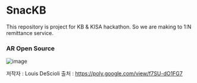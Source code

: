 # SnacKB
This repository is project for KB &amp; KISA hackathon. So we are making to 1:N remittance service.

### AR Open Source

![image](https://user-images.githubusercontent.com/22374750/60160496-72008680-9830-11e9-853a-60109f11d330.png)

저작자 : Louis DeScioli
출처 : https://poly.google.com/view/f7SU-dO1FG7

